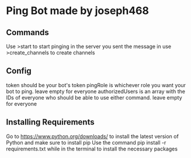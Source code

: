 # Ping Bot made by joseph468

## Commands
Use >start to start pinging in the server you sent the message in
use >create_channels to create channels

## Config
token should be your bot's token
pingRole is whichever role you want your bot to ping. leave empty for everyone
authorizedUsers is an array with the IDs of everyone who should be able to use either command. leave empty for everyone

## Installing Requirements
Go to https://www.python.org/downloads/ to install the latest version of Python and make sure to install pip
Use the command pip install -r requirements.txt while in the terminal to install the necessary packages
